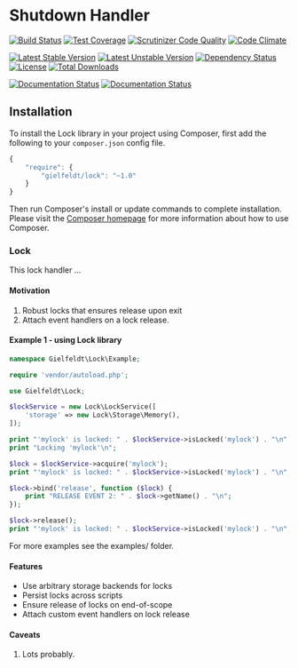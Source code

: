 # Shutdown Handler

[![Build Status](https://scrutinizer-ci.com/g/gielfeldt/lock/badges/build.png?b=master)][8]
[![Test Coverage](https://codeclimate.com/github/gielfeldt/lock/badges/coverage.svg)][3]
[![Scrutinizer Code Quality](https://scrutinizer-ci.com/g/gielfeldt/lock/badges/quality-score.png?b=master)][7]
[![Code Climate](https://codeclimate.com/github/gielfeldt/lock/badges/gpa.svg)][5]

[![Latest Stable Version](https://poser.pugx.org/gielfeldt/lock/v/stable.svg)][1]
[![Latest Unstable Version](https://poser.pugx.org/gielfeldt/lock/v/unstable.svg)][1]
[![Dependency Status](https://www.versioneye.com/user/projects/55ff0c17601dd9001c000058/badge.svg?style=flat)][11]
[![License](https://poser.pugx.org/gielfeldt/lock/license.svg)][4]
[![Total Downloads](https://poser.pugx.org/gielfeldt/lock/downloads.svg)][1]

[![Documentation Status](https://readthedocs.org/projects/lock/badge/?version=stable)][12]
[![Documentation Status](https://readthedocs.org/projects/lock/badge/?version=latest)][12]

## Installation

To install the Lock library in your project using Composer, first add the following to your `composer.json`
config file.
```javascript
{
    "require": {
        "gielfeldt/lock": "~1.0"
    }
}
```

Then run Composer's install or update commands to complete installation. Please visit the [Composer homepage][6] for
more information about how to use Composer.

### Lock

This lock handler ...

#### Motivation

1. Robust locks that ensures release upon exit
2. Attach event handlers on a lock release.

#### Example 1 - using Lock library

```php
namespace Gielfeldt\Lock\Example;

require 'vendor/autoload.php';

use Gielfeldt\Lock;

$lockService = new Lock\LockService([
    'storage' => new Lock\Storage\Memory(),
]);

print "'mylock' is locked: " . $lockService->isLocked('mylock') . "\n";
print "Locking 'mylock'\n";

$lock = $lockService->acquire('mylock');
print "'mylock' is locked: " . $lockService->isLocked('mylock') . "\n";

$lock->bind('release', function ($lock) {
    print "RELEASE EVENT 2: " . $lock->getName() . "\n";
});

$lock->release();
print "'mylock' is locked: " . $lockService->isLocked('mylock') . "\n";
```
For more examples see the examples/ folder.

#### Features

* Use arbitrary storage backends for locks
* Persist locks across scripts
* Ensure release of locks on end-of-scope
* Attach custom event handlers on lock release

#### Caveats

1. Lots probably.



[1]:  https://packagist.org/packages/gielfeldt/lock
[2]:  https://circleci.com/gh/gielfeldt/lock
[3]:  https://codeclimate.com/github/gielfeldt/lock/coverage
[4]:  https://github.com/gielfeldt/lock/blob/master/LICENSE.md
[5]:  https://codeclimate.com/github/gielfeldt/lock
[6]:  http://getcomposer.org
[7]:  https://scrutinizer-ci.com/g/gielfeldt/lock/?branch=master
[8]:  https://scrutinizer-ci.com/g/gielfeldt/lock/build-status/master
[9]:  https://coveralls.io/github/gielfeldt/lock
[10]: https://travis-ci.org/gielfeldt/lock
[11]: https://www.versioneye.com/user/projects/55ff0c17601dd9001c000058
[12]: https://readthedocs.org/projects/lock/?badge=latest
